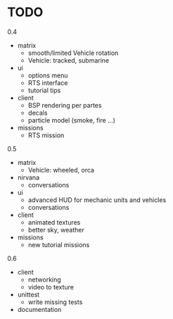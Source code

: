 # TODO #

0.4

- matrix
  * smooth/limited Vehicle rotation
  * Vehicle: tracked, submarine
- ui
  * options menu
  * RTS interface
  * tutorial tips
- client
  * BSP rendering per partes
  * decals
  * particle model (smoke, fire ...)
- missions
  * RTS mission

0.5

- matrix
  * Vehicle: wheeled, orca
- nirvana
  * conversations
- ui
  * advanced HUD for mechanic units and vehicles
  * conversations
- client
  * animated textures
  * better sky, weather
- missions
  * new tutorial missions

0.6

- client
  * networking
  * video to texture
- unittest
  * write missing tests
- documentation
